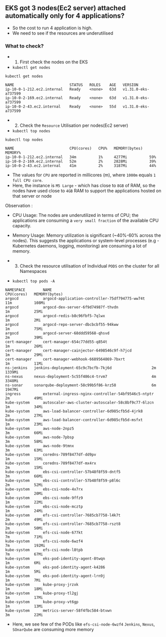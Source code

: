 ## EKS got 3 nodes(Ec2 server) attached automatically only for 4 applications?
- So the cost to run 4 application is high. 
- We need to see if the resources are underutilised

### What to check?

- 1. First check the nodes on the EKS
- `kubectl get nodes`
```
kubectl get nodes

NAME                         STATUS   ROLES    AGE   VERSION
ip-10-0-1-212.ec2.internal   Ready    <none>   63d   v1.31.0-eks-a737599
ip-10-0-2-169.ec2.internal   Ready    <none>   63d   v1.31.0-eks-a737599
ip-10-0-2-43.ec2.internal    Ready    <none>   55d   v1.31.0-eks-a737599
```

- 2. Check the `Resource` Utilisation per nodes(Ec2 server) 
- `kubectl top nodes`
```
kubectl top nodes

NAME                         CPU(cores)   CPU%   MEMORY(bytes)   MEMORY%
ip-10-0-1-212.ec2.internal   34m          1%     4277Mi          59%
ip-10-0-2-169.ec2.internal   52m          2%     2828Mi          39%
ip-10-0-2-43.ec2.internal    41m          2%     3187Mi          44%

```
- The values  for `CPU` are reported in millicores (m), where `1000m` equals `1 full CPU core`.
- Here, the instance is `M5 Large` - which has close to `8GB` of RAM, so the nodes have used close to `4GB` RAM to support the applications hosted on that server   or node

Observation : 
- CPU Usage: The nodes are underutilized in terms of CPU; the applications are consuming a `very small fraction` of the available CPU capacity.

- Memory Usage: Memory utilization is significant (~40%-60% across the nodes). This suggests the applications or system-level processes (e.g - Kubernetes daemons, logging, monitoring) are consuming a lot of memory.

- 3. Check the resource utilisation of Individual `PODS` on the cluster for all Namespaces
- `kubectl top pods -A`
```
NAMESPACE        NAME                                                 CPU(cores)   MEMORY(bytes)
argocd           argocd-application-controller-75df794775-ww74t       11m          108Mi
argocd           argocd-dex-server-6f9d74987f-thvdn                   1m           25Mi
argocd           argocd-redis-b8c96fbf5-7qlwx                         1m           2Mi
argocd           argocd-repo-server-dbcbcbf55-94kww                   1m           75Mi
argocd           argocd-server-68ddd59568-qhsvd                       2m           39Mi
cert-manager     cert-manager-654c77dd55-q854t                        1m           26Mi
cert-manager     cert-manager-cainjector-6498546c9f-h7jcd             1m           29Mi
cert-manager     cert-manager-webhook-6689564869-7bxrt                1m           11Mi
ns-jenkins   jenkins-deployment-65c9c7bcfb-7kj6d                  2m           1339Mi
ns-nexus     nexus-deployment-5c55f486c4-trvm7                    4m           3348Mi
ns-sonar     sonarqube-deployment-58c99b5f86-krz58                6m           1947Mi
ingress          external-ingress-nginx-controller-54bf9546c5-ntptr   2m           49Mi
kube-system      autoscaler-aws-cluster-autoscaler-58c8bf9c77-6lzcn   1m           34Mi
kube-system      aws-load-balancer-controller-6d985cfb5d-4jrk8        2m           27Mi
kube-system      aws-load-balancer-controller-6d985cfb5d-msfxt        1m           23Mi
kube-system      aws-node-2npz5                                       3m           66Mi
kube-system      aws-node-7pbsp                                       3m           58Mi
kube-system      aws-node-9tmnx                                       3m           63Mi
kube-system      coredns-789f8477df-dd9pv                             1m           15Mi
kube-system      coredns-789f8477df-mx4rx                             2m           15Mi
kube-system      ebs-csi-controller-57b48f8f59-dntf5                  3m           66Mi
kube-system      ebs-csi-controller-57b48f8f59-p8l6c                  2m           52Mi
kube-system      ebs-csi-node-4x7rx                                   1m           20Mi
kube-system      ebs-csi-node-9ffz9                                   1m           22Mi
kube-system      ebs-csi-node-mcztp                                   1m           24Mi
kube-system      efs-csi-controller-7685cb7758-l4k7t                  2m           49Mi
kube-system      efs-csi-controller-7685cb7758-rszt8                  2m           50Mi
kube-system      efs-csi-node-677kt                                   7m           71Mi
kube-system      efs-csi-node-6wzf4                                   7m           192Mi
kube-system      efs-csi-node-l8tpb                                   7m           67Mi
kube-system      eks-pod-identity-agent-8twqn                         1m           6Mi
kube-system      eks-pod-identity-agent-k4286                         1m           5Mi
kube-system      eks-pod-identity-agent-lrn9j                         1m           7Mi
kube-system      kube-proxy-jrzxk                                     1m           18Mi
kube-system      kube-proxy-tl2gj                                     1m           17Mi
kube-system      kube-proxy-vt6gp                                     1m           13Mi
kube-system      metrics-server-58f4fbc584-btvwn                      3m           22Mi
```

- Here, we see few of the PODs like `efs-csi-node-6wzf4` `Jenkins`, `Nexus`, `SOnarQube` are consuming more memory
